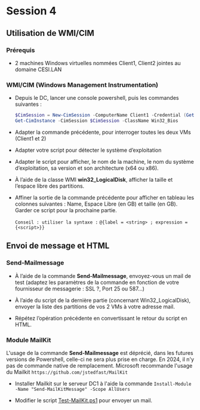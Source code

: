 # Session 4

## Utilisation de WMI/CIM

### Prérequis

* 2 machines Windows virtuelles nommées Client1, Client2 jointes au domaine CESI.LAN
<!--
* Sur chaque VM, lancer la commande suivante pour autoriser WMI et DCOM distant :

   ```netsh advfirewall firewall set rule group="Infrastructure de gestion Windows (WMI)" new enable=yes```
-->
### WMI/CIM (Windows Management Instrumentation)

* Depuis le DC, lancer une console powershell, puis les commandes suivantes :

   ```powershell
   $CimSession = New-CimSession -ComputerName Client1 -Credential (Get-Credential)
   Get-CimInstance -CimSession $CimSession -ClassName Win32_Bios
   ```

* Adapter la commande précédente, pour interroger toutes les deux VMs (Client1 et 2)

* Adapter votre script pour détecter le système d’exploitation

* Adapter le script pour afficher, le nom de la machine, le nom du système d’exploitation, sa version et son architecture (x64 ou x86).

* À l’aide de la classe WMI **win32_LogicalDisk**, afficher la taille et l’espace libre des partitions.

* Affiner la sortie de la commande précédente pour afficher en tableau les colonnes suivantes : Name, Espace Libre (en GB) et taille (en GB). Garder ce script pour la prochaine partie.

   ```Conseil : utiliser la syntaxe :```
   ```@{label = <string> ; expression = {<script>}}```

## Envoi de message et HTML

### Send-Mailmessage

* À l’aide de la commande **Send-Mailmessage**, envoyez-vous un mail de test (adaptez les paramètres de la commande en fonction de votre fournisseur de messagerie : SSL ?, Port 25 ou 587…)

* À l’aide du script de la dernière partie (concernant Win32_LogicalDisk), envoyer la liste des partitions de vos 2 VMs à votre adresse mail.

* Répétez l’opération précédente en convertissant le retour du script en HTML.

### Module MailKit

L'usage de la commande **Send-Mailmessage** est déprécié, dans les futures versions de Powershell, celle-ci ne sera plus prise en charge. En 2024, il n'y pas de commande native de remplacement. Microsoft recommande l'usage du Mailkit ```https://github.com/jstedfast/MailKit```

* Installer Mailkit sur le serveur DC1 à l'aide la commande ```Install-Module -Name "Send-MailKitMessage" -Scope AllUsers```

* Modifier le script [Test-MailKit.ps1](./serve/Test-MailKit.ps1) pour envoyer un mail.